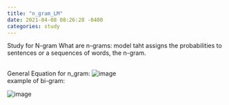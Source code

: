 ```yaml
---
title: "n_gram_LM"
date: 2021-04-08 08:26:28 -0400
categories: study
---
```

Study for N-gram
What are n-grams: model taht assigns the probabilities to sentences or a sequences of words, the n-gram.  

<br/> General Equation for n_gram: ![image](https://user-images.githubusercontent.com/36841216/113850713-b545a280-97d5-11eb-91f1-484cb3e13acb.png)
<br/> example of bi-gram: 

![image](https://user-images.githubusercontent.com/36841216/113850904-e58d4100-97d5-11eb-81b8-ff2bccaeea19.png)
